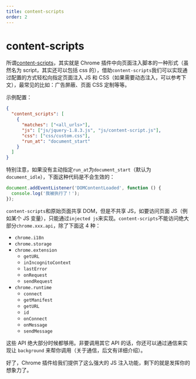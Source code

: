 ```yaml
---
title: content-scripts
order: 2
---
```


# content-scripts

所谓[content-scripts](https://developer.chrome.com/extensions/content_scripts)，其实就是 Chrome 插件中向页面注入脚本的一种形式（虽然名为 script，其实还可以包括 css 的），借助`content-scripts`我们可以实现通过配置的方式轻松向指定页面注入 JS 和 CSS（如果需要动态注入，可以参考下文），最常见的比如：广告屏蔽、页面 CSS 定制等等。

示例配置：

```json
{
  "content_scripts": [
    {
      "matches": ["<all_urls>"],
      "js": ["js/jquery-1.8.3.js", "js/content-script.js"],
      "css": ["css/custom.css"],
      "run_at": "document_start"
    }
  ]
}
```

特别注意，如果没有主动指定`run_at`为`document_start`（默认为`document_idle`），下面这种代码是不会生效的：

```js
document.addEventListener('DOMContentLoaded', function () {
  console.log('我被执行了！');
});
```

`content-scripts`和原始页面共享 DOM，但是不共享 JS，如要访问页面 JS（例如某个 JS 变量），只能通过`injected js`来实现。`content-scripts`不能访问绝大部分`chrome.xxx.api`，除了下面这 4 种：

- `chrome.i18n`
- `chrome.storage`
- `chrome.extension`
  - `getURL`
  - `inIncognitoContext`
  - `lastError`
  - `onRequest`
  - `sendRequest`
- `chrome.runtime`
  - `connect`
  - `getManifest`
  - `getURL`
  - `id`
  - `onConnect`
  - `onMessage`
  - `sendMessage`

这些 API 绝大部分时候都够用。非要调用其它 API 的话，你还可以通过通信来实现让 `background` 来帮你调用（关于通信，后文有详细介绍）。

好了，Chrome 插件给我们提供了这么强大的 JS 注入功能，剩下的就是发挥你的想象力了。
